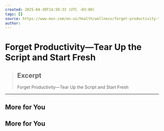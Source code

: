 ```yaml
---
created: 2025-04-30T14:50:33 (UTC -03:00)
tags: []
source: https://www.msn.com/en-us/health/wellness/forget-productivity-tear-up-the-script-and-start-fresh/ss-AA1DL8fK?ocid=winp2fptaskbarhover&cvid=78cc2fb448e9477b85f0a967684d24fc&ei=9#image=4
author: 
---
```


# Forget Productivity—Tear Up the Script and Start Fresh

> ## Excerpt
> Forget Productivity—Tear Up the Script and Start Fresh

---
## More for You

## More for You
